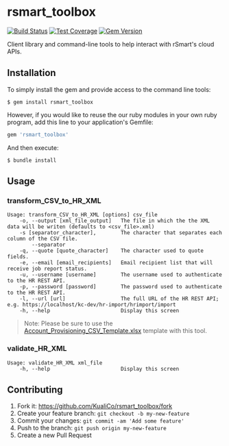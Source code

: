 # rsmart_toolbox

[![Build Status](https://travis-ci.org/rSmart/rsmart_toolbox.svg?branch=master)](https://travis-ci.org/rSmart/rsmart_toolbox)
[![Test Coverage](https://codeclimate.com/github/rSmart/rsmart_toolbox/badges/coverage.svg)](https://codeclimate.com/github/rSmart/rsmart_toolbox)
[![Gem Version](https://badge.fury.io/rb/rsmart_toolbox.svg)](http://badge.fury.io/rb/rsmart_toolbox)

Client library and command-line tools to help interact with rSmart's cloud APIs.

## Installation

To simply install the gem and provide access to the command line tools:

    $ gem install rsmart_toolbox

However, if you would like to reuse the our ruby modules in your own ruby program,
add this line to your application's Gemfile:

```ruby
gem 'rsmart_toolbox'
```

And then execute:

    $ bundle install

## Usage

### transform_CSV_to_HR_XML

```
Usage: transform_CSV_to_HR_XML [options] csv_file
    -o, --output [xml_file_output]   The file in which the the XML data will be writen (defaults to <csv_file>.xml)
    -s [separator_character],        The character that separates each column of the CSV file.
        --separator
    -q, --quote [quote_character]    The character used to quote fields.
    -e, --email [email_recipients]   Email recipient list that will receive job report status.
    -u, --username [username]        The username used to authenticate to the HR REST API.
    -p, --password [password]        The password used to authenticate to the HR REST API.
    -l, --url [url]                  The full URL of the HR REST API; e.g. https://localhost/kc-dev/hr-import/hrimport/import
    -h, --help                       Display this screen
```
> Note: Please be sure to use the [Account_Provisioning_CSV_Template.xlsx](https://github.com/rSmart/rsmart_toolbox/raw/master/Account_Provisioning_CSV_Template.xlsx) template with this tool.

### validate_HR_XML

```
Usage: validate_HR_XML xml_file
    -h, --help                       Display this screen
```

## Contributing

1. Fork it: https://github.com/KualiCo/rsmart_toolbox/fork
2. Create your feature branch: `git checkout -b my-new-feature`
3. Commit your changes: `git commit -am 'Add some feature'`
4. Push to the branch: `git push origin my-new-feature`
5. Create a new Pull Request
